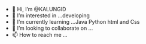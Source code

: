 - 👋 Hi, I’m @KALUNGID
- 👀 I’m interested in ...developing
- 🌱 I’m currently learning ...Java Python html and Css
- 💞️ I’m looking to collaborate on ...
- 📫 How to reach me ...

<!---
KALUNGID/KALUNGID is a ✨ special ✨ repository because its `README.md` (this file) appears on your GitHub profile.
You can click the Preview link to take a look at your changes.
--->
